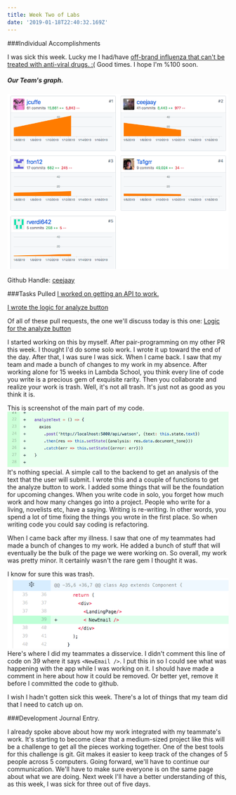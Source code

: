 ```yaml
---
title: Week Two of Labs
date: '2019-01-18T22:40:32.169Z'
---
```




###Individual Accomplishments

I was sick this week. Lucky me I had/have [off-brand influenza that can't be treated with anti-viral drugs. :(](https://www.cdc.gov/parainfluenza/index.html) Good times. I hope I'm %100 soon. 

##### Our Team's graph.
![Team Graph](graph_image.png)

Github Handle: [ceejaay](https://github.com/ceejaay)

###Tasks Pulled 
[I worked on getting an API to work.](https://github.com/Lambda-School-Labs/dont-send-that-email/pull/28)

[I wrote the logic for analyze button](https://github.com/Lambda-School-Labs/dont-send-that-email/pull/30)


Of all of these pull requests, the one we'll discuss today is this one:
[Logic for the analyze button](https://github.com/Lambda-School-Labs/dont-send-that-email/pull/30)

I started working on this by myself. After pair-programming on my other PR this week. I thought I'd do some solo work. I wrote it up toward the end of the day. After that, I was sure I was sick. When I came back. I saw that my team and made a bunch of changes to my work in my absence. After working alone for 15 weeks in Lambda School, you think every line of code you write is a precious gem of exquisite rarity. Then you collaborate and realize your work is trash. Well, it's not all trash. It's just not as good as you think it is.

This is screenshot of the main part of my code.
![The AJAX call](axios.png)
It's nothing special. A simple call to the backend to get an analysis of the text that the user will submit. I wrote this and a couple of functions to get the analyze button to work. I added some things that will be the foundation for upcoming changes. When you write code in solo, you forget how much work and how many changes go into a project. People who write for a living, novelists etc, have a saying. Writing is re-writing. In other words, you spend a lot of time fixing the things you wrote in the first place. So when writing code you could say coding is refactoring.

When I came back after my illness. I saw that one of my teammates had made a bunch of changes to my work. He added a bunch of stuff that will eventually be the bulk of the page we were working on. So overall, my work was pretty minor. It certainly wasn't the rare gem I thought it was. 

I know for sure this was trash.
![useless line](useless.png)
Here's where I did my teammates a disservice. I didn't comment this line of code on 39 where it says `<NewEmail />`. I put this in so I could see what was happening with the app while I was working on it. I should have made a comment in here about how it could be removed. Or better yet, remove it before I committed the code to github.

I wish I hadn't gotten sick this week. There's a lot of things that my team did that I need to catch up on. 

###Development Journal Entry.

I already spoke above about how my work integrated with my teammate's work. It's starting to become clear that a medium-sized project like this will be a challenge to get all the pieces working together. One of the best tools for this challenge is git. Git makes it easier to keep track of the changes of 5 people across 5 computers. Going forward, we'll have to continue our communication. We'll have to make sure everyone is on the same page about what we are doing. Next week I'll have a better understanding of this, as this week, I was sick for three out of five days.


